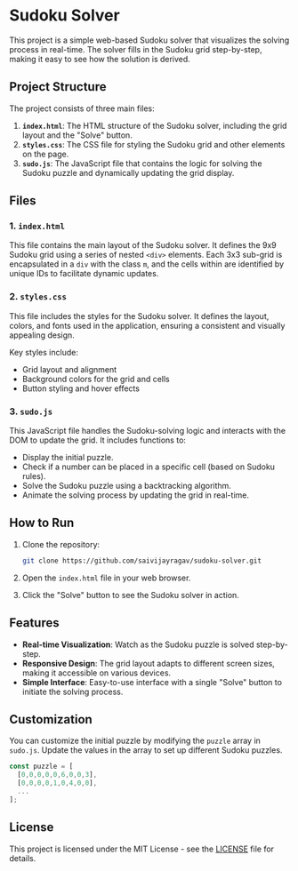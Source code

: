 # Sudoku Solver

This project is a simple web-based Sudoku solver that visualizes the solving process in real-time. The solver fills in the Sudoku grid step-by-step, making it easy to see how the solution is derived.

## Project Structure

The project consists of three main files:

1. **`index.html`**: The HTML structure of the Sudoku solver, including the grid layout and the "Solve" button.
2. **`styles.css`**: The CSS file for styling the Sudoku grid and other elements on the page.
3. **`sudo.js`**: The JavaScript file that contains the logic for solving the Sudoku puzzle and dynamically updating the grid display.

## Files

### 1. `index.html`

This file contains the main layout of the Sudoku solver. It defines the 9x9 Sudoku grid using a series of nested `<div>` elements. Each 3x3 sub-grid is encapsulated in a `div` with the class `m`, and the cells within are identified by unique IDs to facilitate dynamic updates.

### 2. `styles.css`

This file includes the styles for the Sudoku solver. It defines the layout, colors, and fonts used in the application, ensuring a consistent and visually appealing design.

Key styles include:

- Grid layout and alignment
- Background colors for the grid and cells
- Button styling and hover effects

### 3. `sudo.js`

This JavaScript file handles the Sudoku-solving logic and interacts with the DOM to update the grid. It includes functions to:

- Display the initial puzzle.
- Check if a number can be placed in a specific cell (based on Sudoku rules).
- Solve the Sudoku puzzle using a backtracking algorithm.
- Animate the solving process by updating the grid in real-time.

## How to Run

1. Clone the repository:

   ```sh
   git clone https://github.com/saivijayragav/sudoku-solver.git
   ```

2. Open the `index.html` file in your web browser.

3. Click the "Solve" button to see the Sudoku solver in action.

## Features

- **Real-time Visualization**: Watch as the Sudoku puzzle is solved step-by-step.
- **Responsive Design**: The grid layout adapts to different screen sizes, making it accessible on various devices.
- **Simple Interface**: Easy-to-use interface with a single "Solve" button to initiate the solving process.

## Customization

You can customize the initial puzzle by modifying the `puzzle` array in `sudo.js`. Update the values in the array to set up different Sudoku puzzles.

```javascript
const puzzle = [
  [0,0,0,0,0,6,0,0,3],
  [0,0,0,0,1,0,4,0,0],
  ...
];
```

## License

This project is licensed under the MIT License - see the [LICENSE](LICENSE) file for details.
